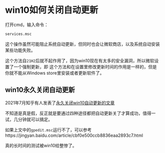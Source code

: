 # win10如何关闭自动更新

打开cmd，输入命令：
```bash
services.msc
```

这个操作虽然可能阻止系统自动更新，但同时也会让微软商店，以及系统自动安装某些功能失败。

这个方法自`21H2`后就不起作用了，因为win10现在有太多的安全漏洞，所以微软设置了一个强制更新，即
这个方法和在设置里修改更新时间的作用是一样的，但是你就不能从Windows store里安装或者更新软件了。

## win10永久关闭自动更新

2021年7月知乎有人发表了[永久关闭win10自动更新的文章](https://zhuanlan.zhihu.com/p/391195241)

不知道是真是假，反正就是要通过四种途径都把自动更新关了才算成功，值得一试，几分钟就可以搞定。

如果上文中的`gpedit.msc`运行不了，可以参考https://jingyan.baidu.com/article/cbf0e500ccb8836eaa2893c7.html

真的长时间的测试被win10给整惨了。
